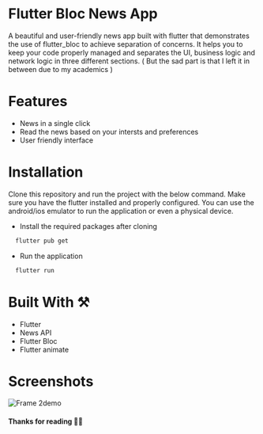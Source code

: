 
# Flutter Bloc News App

A beautiful and user-friendly news app built with flutter that demonstrates the use of flutter_bloc to achieve separation of concerns. It helps you to keep your code properly managed and separates the UI, business logic and network logic in three different sections. ( But the sad part is that I  left it in between due to my academics ) 

# Features

- News in a single click 
- Read the news based on your intersts and preferences 
- User friendly interface 


# Installation

Clone this repository and run the project with the below command. Make sure you have the flutter installed and properly configured. You can use the android/ios emulator to run the application or even a physical device.


- Install the required packages after cloning 

```bash
  flutter pub get
```

- Run the application
```bash
  flutter run 
```
    
# Built With ⚒️
- Flutter 
- News API
- Flutter Bloc
- Flutter animate 


# Screenshots
![Frame 2demo](https://github.com/sahil-gpm/flutter_bloc_news_app/assets/142314251/774b3649-39ff-4139-8ead-6004a518d210)


#### Thanks for reading 🎉😊
